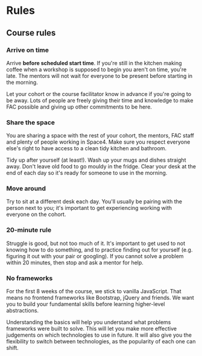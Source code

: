 # Rules

## Course rules

### Arrive on time

Arrive **before scheduled start time**. If you're still in the kitchen making coffee when a workshop is supposed to begin you aren't on time, you're late. The mentors will not wait for everyone to be present before starting in the morning.

Let your cohort or the course facilitator know in advance if you're going to be away. Lots of people are freely giving their time and knowledge to make FAC possible and giving up other commitments to be here.

### Share the space

You are sharing a space with the rest of your cohort, the mentors, FAC staff and plenty of people working in Space4. Make sure you respect everyone else's right to have access to a clean tidy kitchen and bathroom.

Tidy up after yourself (at least!). Wash up your mugs and dishes straight away. Don't leave old food to go mouldy in the fridge. Clear your desk at the end of each day so it's ready for someone to use in the morning.

### Move around

Try to sit at a different desk each day. You'll usually be pairing with the person next to you; it's important to get experiencing working with everyone on the cohort.

### 20-minute rule

Struggle is good, but not too much of it. It's important to get used to not knowing how to do something, and to practice finding out for yourself (e.g. figuring it out with your pair or googling). If you cannot solve a problem within 20 minutes, then stop and ask a mentor for help.

### No frameworks

For the first 8 weeks of the course, we stick to vanilla JavaScript. That means no frontend frameworks like Bootstrap, jQuery and friends. We want you to build your fundamental skills before learning higher-level abstractions.

Understanding the basics will help you understand what problems frameworks were built to solve. This will let you make more effective judgements on which technologies to use in future. It will also give you the flexibility to switch between technologies, as the popularity of each one can shift.
